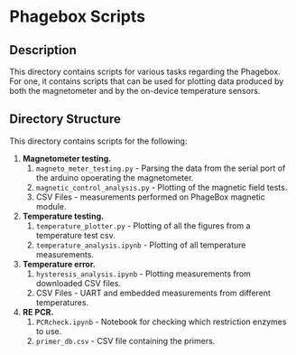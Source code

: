 # Phagebox Scripts

## Description

This directory contains scripts for various tasks regarding the Phagebox. For one, it contains scripts that can be used for plotting data produced by both the magnetometer and by the on-device temperature sensors.

## Directory Structure

This directory contains scripts for the following:

1. **Magnetometer testing.**
    1. `magneto_meter_testing.py` - Parsing the data from the serial port of the arduino opoerating the magnetometer.
    2. `magnetic_control_analysis.py` - Plotting of the magnetic field tests.
    3. CSV Files - measurements performed on PhageBox magnetic module.
2. **Temperature testing.**
    1. `temperature_plotter.py` - Plotting of all the figures from a temperature test csv.
    2. `temperature_analysis.ipynb` - Plotting of all temperature measurements.
3. **Temperature error.**
    1. `hysteresis_analysis.ipynb` - Plotting measurements from downloaded CSV files.
    2. CSV Files - UART and embedded measurements from different temperatures.
4. **RE PCR.**
    1. `PCRcheck.ipynb` - Notebook for checking which restriction enzymes to use.
    2. `primer_db.csv` - CSV file containing the primers.
